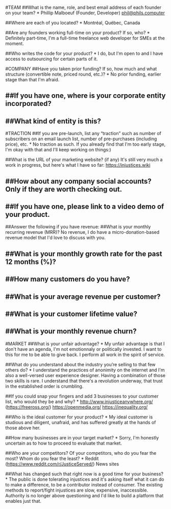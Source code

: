 
#TEAM
##What is the name, role, and best email address of each founder on your team? *
Phillip Malboeuf (Founder, Developer) phil@phils.computer

##Where are each of you located? *
Montréal, Québec, Canada

##Are any founders working full-time on your product? If so, who? *
Definitely part-time, I'm a full-time freelance web developer for SMEs at the moment.

##Who writes the code for your product? *
I do, but I'm open to and I have access to outsourcing for certain parts of it.

#COMPANY
##Have you taken prior funding? If so, how much and what structure (convertible note, priced round, etc.)? *
No prior funding, earlier stage than that I'm afraid.

##If you have one, where is your corporate entity incorporated?
-

##What kind of entity is this?
-

#TRACTION
##If you are pre-launch, list any “traction” such as number of subscribers on an email launch list, number of pre-purchases (including price), etc. *
No traction as such. If you already find that I'm too early stage, I'm okay with that and I'll keep working on things:)

##What is the URL of your marketing website? (if any)
It's still very much a work in progress, but here's what I have so far: https://injustices.wiki

##How about any company social accounts? Only if they are worth checking out.
-

##If you have one, please link to a video demo of your product.
-

##Answer the following if you have revenue:
##What is your monthly recurring revenue (MRR)?
No revenue, I do have a micro-donation-based revenue model that I'd love to discuss with you.

##What is your monthly growth rate for the past 12 months (%)?
-

##How many customers do you have?
-

##What is your average revenue per customer?
-

##What is your customer lifetime value?
-

##What is your monthly revenue churn?
-

#MARKET
##What is your unfair advantage? *
My unfair advantage is that I don't have an agenda, I'm not emotionnaly or politically invested. I want to this for me to be able to give back. I perform all work in the spirit of service.

##What do you understand about the industry you’re selling to that few others do? *
I understand the practices of anonimity on the internet and I'm also a well-versed user experience designer. Having a combination of those two skills is rare. I understand that there's a revolution underway, that trust in the established order is crumbling.

##If you could snap your fingers and add 3 businesses to your customer list, who would they be and why? *
http://www.injusticeanywhere.org/ (https://freeross.org/)
https://openmedia.org/
https://inequality.org/

##Who is the ideal customer for your product? *
My ideal customer is studious and diligent, unafraid, and has suffered greatly at the hands of those above her.

##How many businesses are in your target market? *
Sorry, I'm honestly uncertain as to how to proceed to evaluate that market.

##Who are your competitors? Of your competitors, who do you fear the most? Whom do you fear the least? *
Reddit (https://www.reddit.com/r/JusticeServed/)
News sites

##What has changed such that right now is a good time for your business? *
The public is done tolerating injustices and it's asking itself what it can do to make a difference, to be a contributor instead of consumer. The existing methods to report/fight injustices are slow, expensive, inaccessible. Authority is no longer above questioning and I'd like to build a platform that enables just that.